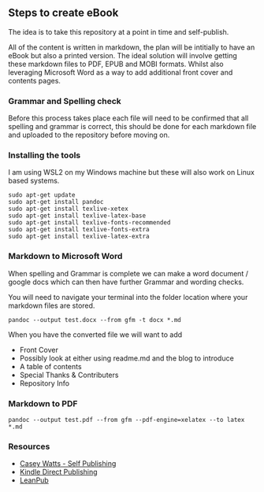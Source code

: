 ## Steps to create eBook 
The idea is to take this repository at a point in time and self-publish. 
 
All of the content is written in markdown, the plan will be intitially to have an eBook but also a printed version. The ideal solution will involve getting these markdown files to PDF, EPUB and MOBI formats. Whilst also leveraging Microsoft Word as a way to add additional front cover and contents pages. 

### Grammar and Spelling check 
Before this process takes place each file will need to be confirmed that all spelling and grammar is correct, this should be done for each markdown file and uploaded to the repository before moving on. 

### Installing the tools 
I am using WSL2 on my Windows machine but these will also work on Linux based systems. 

```
sudo apt-get update 
sudo apt-get install pandoc
sudo apt-get install texlive-xetex
sudo apt-get install texlive-latex-base
sudo apt-get install texlive-fonts-recommended
sudo apt-get install texlive-fonts-extra
sudo apt-get install texlive-latex-extra
```

### Markdown to Microsoft Word 
When spelling and Grammar is complete we can make a word document / google docs which can then have further Grammar and wording checks. 

You will need to navigate your terminal into the folder location where your markdown files are stored. 

`pandoc --output test.docx --from gfm -t docx *.md`

When you have the converted file we will want to add 
- Front Cover 
- Possibly look at either using readme.md and the blog to introduce 
- A table of contents
- Special Thanks & Contributers 
- Repository Info 

### Markdown to PDF 
`pandoc --output test.pdf --from gfm --pdf-engine=xelatex --to latex *.md` 

### Resources 
- [Casey Watts - Self Publishing](https://gist.github.com/caseywatts/3d8150fe04e0d8462cfc4d51b9856d39#:~:text=Markdown%20to%20eBook,the%20kindlegen%20command%20line%20command.)
- [Kindle Direct Publishing](https://kdp.amazon.com/en_US/)
- [LeanPub](https://leanpub.com/create/book)
